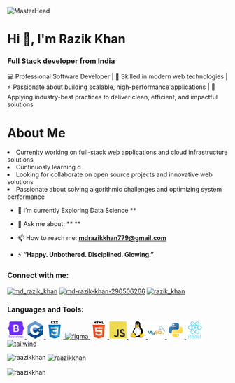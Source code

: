 ![MasterHead](https://repository-images.githubusercontent.com/588181932/e36ec678-7984-4cdd-8e4c-a3932772ff8e)
<h1 align="start">Hi 👋, I'm Razik Khan</h1>
<h3 align="start">Full Stack developer from India</h3>
<p align="start">💻 Professional Software Developer | 🚀 Skilled in modern web technologies | ⚡ Passionate about building scalable, high-performance applications | 🔧 Applying industry-best practices to deliver clean, efficient, and impactful solutions</p>

<h1 align="start">About Me</h1>
<li>Currenlty working on full-stack web applications and cloud infrastructure solutions </li>
<li>Cuntinuosly learning d</li>
<li>Looking for collaborate on open source projects and innovative web solutions</li>
<li>Passionate about solving algorithmic challenges and optimizing system performance</li>



- 🌱 I’m currently Exploring Data Science  **

- 💬 Ask me about: ** **

- 📫 How to reach me: **mdrazikkhan779@gmail.com**

- ⚡ **“Happy. Unbothered. Disciplined. Glowing.”**

<h3 align="left">Connect with me:</h3>
<p align="left">

<a href="https://twitter.com/md_razik_khan" target="blank"><img align="center" src="https://raw.githubusercontent.com/rahuldkjain/github-profile-readme-generator/master/src/images/icons/Social/twitter.svg" alt="md_razik_khan" height="30" width="40" /></a>
<a href="https://linkedin.com/in/md-razik-khan-290506266" target="blank"><img align="center" src="https://raw.githubusercontent.com/rahuldkjain/github-profile-readme-generator/master/src/images/icons/Social/linked-in-alt.svg" alt="md-razik-khan-290506266" height="30" width="40" /></a>
<a href="https://www.leetcode.com/razik_khan" target="blank"><img align="center" src="https://raw.githubusercontent.com/rahuldkjain/github-profile-readme-generator/master/src/images/icons/Social/leet-code.svg" alt="razik_khan" height="30" width="40" /></a>
</p>

<h3 align="left">Languages and Tools:</h3>

<p align="left"> <a href="https://getbootstrap.com" target="_blank" rel="noreferrer"> <img src="https://raw.githubusercontent.com/devicons/devicon/master/icons/bootstrap/bootstrap-plain-wordmark.svg" alt="bootstrap" width="40" height="40"/> </a> <a href="https://www.w3schools.com/cpp/" target="_blank" rel="noreferrer"> <img src="https://raw.githubusercontent.com/devicons/devicon/master/icons/cplusplus/cplusplus-original.svg" alt="cplusplus" width="40" height="40"/> </a> <a href="https://www.w3schools.com/css/" target="_blank" rel="noreferrer"> <img src="https://raw.githubusercontent.com/devicons/devicon/master/icons/css3/css3-original-wordmark.svg" alt="css3" width="40" height="40"/> </a> <a href="https://www.figma.com/" target="_blank" rel="noreferrer"> <img src="https://www.vectorlogo.zone/logos/figma/figma-icon.svg" alt="figma" width="40" height="40"/> </a> <a href="https://www.w3.org/html/" target="_blank" rel="noreferrer"> <img src="https://raw.githubusercontent.com/devicons/devicon/master/icons/html5/html5-original-wordmark.svg" alt="html5" width="40" height="40"/> </a> <a href="https://developer.mozilla.org/en-US/docs/Web/JavaScript" target="_blank" rel="noreferrer"> <img src="https://raw.githubusercontent.com/devicons/devicon/master/icons/javascript/javascript-original.svg" alt="javascript" width="40" height="40"/> </a> <a href="https://www.linux.org/" target="_blank" rel="noreferrer"> <img src="https://raw.githubusercontent.com/devicons/devicon/master/icons/linux/linux-original.svg" alt="linux" width="40" height="40"/> </a> <a href="https://www.mysql.com/" target="_blank" rel="noreferrer"> <img src="https://raw.githubusercontent.com/devicons/devicon/master/icons/mysql/mysql-original-wordmark.svg" alt="mysql" width="40" height="40"/> </a> <a href="https://www.python.org" target="_blank" rel="noreferrer"> <img src="https://raw.githubusercontent.com/devicons/devicon/master/icons/python/python-original.svg" alt="python" width="40" height="40"/> </a> <a href="https://reactjs.org/" target="_blank" rel="noreferrer"> <img src="https://raw.githubusercontent.com/devicons/devicon/master/icons/react/react-original-wordmark.svg" alt="react" width="40" height="40"/> </a> <a href="https://tailwindcss.com/" target="_blank" rel="noreferrer"> <img src="https://www.vectorlogo.zone/logos/tailwindcss/tailwindcss-icon.svg" alt="tailwind" width="40" height="40"/> </a> </p>

<p><img align="left" src="https://github-readme-stats.vercel.app/api/top-langs?username=raazikkhan&show_icons=true&locale=en&layout=compact" alt="raazikkhan" /></p>

<p>&nbsp;<img align="center" src="https://github-readme-stats.vercel.app/api?username=raazikkhan&show_icons=true&locale=en" alt="raazikkhan" /></p>

<p><img align="center" src="https://github-readme-streak-stats.herokuapp.com/?user=raazikkhan&" alt="raazikkhan" /></p>

